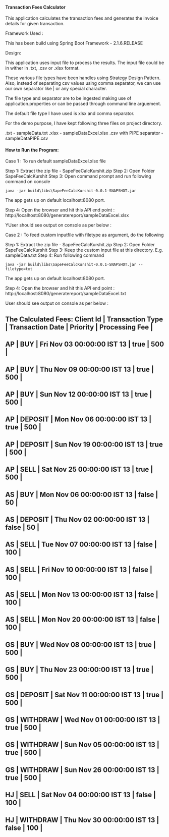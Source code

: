 #### Transaction Fees Calculator

This application calculates the transaction fees and generates the invoice details for given transaction.

Framework Used :

This has been build using Spring Boot Framework - 2.1.6.RELEASE

Design: 

This application uses input file to process the results. The input file could be in wither in .txt, .csv or .xlsx format.

These various file types have been handles using Strategy Design Pattern. Also, instead of separating csv values using comma separator, we can use our own separator like | or any special character.

The file type and separator are to be ingested making use of application.properties or can be passed through command line arguement.

The default file type I have used is xlsx and comma separator. 

For the demo purpose, I have kept following three files on project directory. 

.txt - sampleData.txt
.xlsx - sampleDataExcel.xlsx
.csv with PIPE separator - sampleDataPIPE.csv 


#### How to Run the Program:

Case 1 : To run default sampleDataExcel.xlsx file

Step 1: Extract the zip file - SapeFeeCalcKurshit.zip
Step 2: Open Folder SapeFeeCalcKurshit
Step 3: Open command prompt and run following command on console 

	java -jar build\libs\SapeFeeCalcKurshit-0.0.1-SNAPSHOT.jar


The app gets up on default localhost:8080 port.

Step 4: Open the browser and hit this API end point : http://localhost:8080/generatereport/sampleDataExcel.xlsx

YUser should see output on console as per below :

Case 2 : To feed custom inputfile with filetype as argument, do the following

Step 1: Extract the zip file - SapeFeeCalcKurshit.zip
Step 2: Open Folder SapeFeeCalcKurshit
Step 3: Keep the custom input file at this directory. E.g. sampleData.txt 
Step 4:  Run following command

	java -jar build\libs\SapeFeeCalcKurshit-0.0.1-SNAPSHOT.jar --filetype=txt


The app gets up on default localhost:8080 port.

Step 4: Open the browser and hit this API end point : http://localhost:8080/generatereport/sampleDataExcel.txt

User should see output on console as per below :

The Calculated Fees:
Client Id | Transaction Type | Transaction Date | Priority | Processing Fee    |
--------------------------------------------------------------------------------
AP	| BUY	| Fri Nov 03 00:00:00 IST 13	| true	| 500	|
--------------------------------------------------------------------------------
AP	| BUY	| Thu Nov 09 00:00:00 IST 13	| true	| 500	|
--------------------------------------------------------------------------------
AP	| BUY	| Sun Nov 12 00:00:00 IST 13	| true	| 500	|
--------------------------------------------------------------------------------
AP	| DEPOSIT	| Mon Nov 06 00:00:00 IST 13	| true	| 500	|
--------------------------------------------------------------------------------
AP	| DEPOSIT	| Sun Nov 19 00:00:00 IST 13	| true	| 500	|
--------------------------------------------------------------------------------
AP	| SELL	| Sat Nov 25 00:00:00 IST 13	| true	| 500	|
--------------------------------------------------------------------------------
AS	| BUY	| Mon Nov 06 00:00:00 IST 13	| false	| 50	|
--------------------------------------------------------------------------------
AS	| DEPOSIT	| Thu Nov 02 00:00:00 IST 13	| false	| 50	|
--------------------------------------------------------------------------------
AS	| SELL	| Tue Nov 07 00:00:00 IST 13	| false	| 100	|
--------------------------------------------------------------------------------
AS	| SELL	| Fri Nov 10 00:00:00 IST 13	| false	| 100	|
--------------------------------------------------------------------------------
AS	| SELL	| Mon Nov 13 00:00:00 IST 13	| false	| 100	|
--------------------------------------------------------------------------------
AS	| SELL	| Mon Nov 20 00:00:00 IST 13	| false	| 100	|
--------------------------------------------------------------------------------
GS	| BUY	| Wed Nov 08 00:00:00 IST 13	| true	| 500	|
--------------------------------------------------------------------------------
GS	| BUY	| Thu Nov 23 00:00:00 IST 13	| true	| 500	|
--------------------------------------------------------------------------------
GS	| DEPOSIT	| Sat Nov 11 00:00:00 IST 13	| true	| 500	|
--------------------------------------------------------------------------------
GS	| WITHDRAW	| Wed Nov 01 00:00:00 IST 13	| true	| 500	|
--------------------------------------------------------------------------------
GS	| WITHDRAW	| Sun Nov 05 00:00:00 IST 13	| true	| 500	|
--------------------------------------------------------------------------------
GS	| WITHDRAW	| Sun Nov 26 00:00:00 IST 13	| true	| 500	|
--------------------------------------------------------------------------------
HJ	| SELL	| Sat Nov 04 00:00:00 IST 13	| false	| 100	|
--------------------------------------------------------------------------------
HJ	| WITHDRAW	| Thu Nov 30 00:00:00 IST 13	| false	| 100	|
--------------------------------------------------------------------------------

 
 
